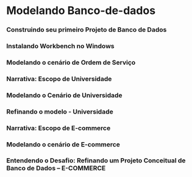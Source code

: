 #  Modelando Banco-de-dados
### Construindo seu primeiro Projeto de Banco de Dados
### Instalando Workbench no Windows
### Modelando o cenário de Ordem de Serviço
### Narrativa: Escopo de Universidade
### Modelando o Cenário de Universidade
### Refinando o modelo - Universidade
### Narrativa: Escopo de E-commerce
### Modelando o cenário de E-commerce
### Entendendo o Desafio: Refinando um Projeto Conceitual de Banco de Dados – E-COMMERCE
